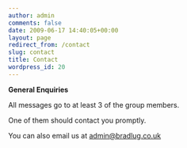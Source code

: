 ```yaml
---
author: admin
comments: false
date: 2009-06-17 14:40:05+00:00
layout: page
redirect_from: /contact
slug: contact
title: Contact
wordpress_id: 20
---
```


**General Enquiries**

All messages go to at least 3 of the group members.  

One of them should contact you promptly.  

You can also email us at admin@bradlug.co.uk
